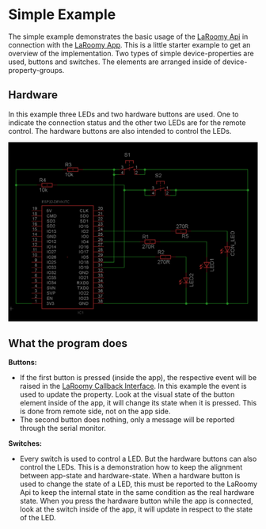 # Simple Example

The simple example demonstrates the basic usage of the [LaRoomy Api](https://api.laroomy.com/) in connection with the [LaRoomy App](https://laroomy.com/).
This is a little starter example to get an overview of the implementation. Two types of simple device-properties are used, buttons and switches. The elements are arranged inside of device-property-groups.

## Hardware

In this example three LEDs and two hardware buttons are used. One to indicate the connection status and the other two LEDs are for the remote control. The hardware buttons are also intended to control the LEDs.


![test circuit](TestCircuit_Esp32_SimpleExample.png)

## What the program does

**Buttons:**
- If the first button is pressed (inside the app), the respective event will be raised in the [LaRoomy Callback Interface](https://api.laroomy.com/p/laroomy-app-callback.html). In this example the event is used to update the property. Look at the visual state of the button element inside of the app, it will change its state when it is pressed. This is done from remote side, not on the app side.
- The second button does nothing, only a message will be reported through the serial monitor.

**Switches:**
- Every switch is used to control a LED. But the hardware buttons can also control the LEDs. This is a demonstration how to keep the alignment between app-state and hardware-state. When a hardware button is used to change the state of a LED, this must be reported to the LaRoomy Api to keep the internal state in the same condition as the real hardware state. When you press the hardware button while the app is connected, look at the switch inside of the app, it will update in respect to the state of the LED.
